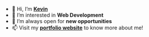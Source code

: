 - 👋 Hi, I’m [**Kevin**](https://kevsong.com)
- 👀 I’m interested in **Web Development**
- 🌱 I’m always open for **new opportunities**
- 📫 Visit my [**portfolio website**](https://kevsong.com) to know more about me!
<!-- - 💞️ I’m looking to collaborate on ... -->

<!---
kevinmnm/kevinmnm is a ✨ special ✨ repository because its `README.md` (this file) appears on your GitHub profile.
You can click the Preview link to take a look at your changes.
--->
